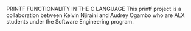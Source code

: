 PRINTF FUNCTIONALITY IN THE C LANGUAGE
This printf project is a collaboration between Kelvin Njiraini and Audrey Ogambo who are ALX students under the Software Engineering program. 
